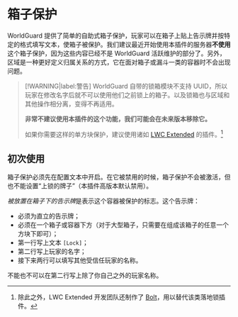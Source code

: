# 箱子保护

WorldGuard 提供了简单的自助式箱子保护，玩家可以在箱子上贴上告示牌并按特定的格式填写文本，使箱子被保护。我们建议最近开始使用本插件的服务器**不使用**这个箱子保护，因为这些内容已经不是 WorldGuard 活跃维护的部分了。另外，区域是一种更好定义归属关系的方式，它在面对箱子或漏斗一类的容器时不会出现问题。

> [!WARNING|label:警告]
> WorldGuard 自带的锁箱模块不支持 UUID，所以玩家在修改名字后就不可以使用他们之前锁上的箱子。以及锁箱也与区域和其他操作相分离，变得不再适用。
> 
> **非常不建议使用本插件的这个功能，我们可能会在未来版本移除它。**
>
> 如果你需要这样的单方块保护，建议使用诸如 [LWC Extended](https://github.com/pop4959/LWCX) 的插件。[^1]

## 初次使用

箱子保护必须先在配置文本中开启。在它被禁用的时候，箱子保护不会被激活，但也不能设置“上锁的牌子”（本插件高版本默认禁用）。

*被放置在箱子下的告示牌*是表示这个容器被保护的标志。这个告示牌：

* 必须为直立的告示牌；
* 必须在一个箱子或容器下方（对于大型箱子，只需要在组成该箱子的任意一个方块下即可）；
* 第一行写上文本 `[Lock]`；
* 第二行写上玩家的名字；
* 接下来两行可以填写其他受信任玩家的名称。

不能也不可以在第二行写上除了你自己之外的玩家名称。

[^1]: 除此之外，LWC Extended 开发团队还制作了 [Bolt](https://modrinth.com/plugin/bolt)，用以替代该类落地锁插件。